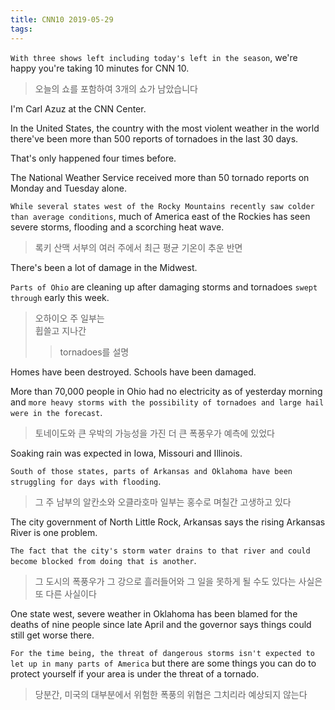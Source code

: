 ```yaml
---
title: CNN10 2019-05-29
tags:
---
```


`With three shows left including today's left in the season`, we're happy you're taking 10 minutes for CNN 10.  
> 오늘의 쇼를 포함하여 3개의 쇼가 남았습니다  

I'm Carl Azuz at the CNN Center.  

In the United States, the country with the most violent weather in the world there've been more than 500 reports of tornadoes in the last 30 days.  

That's only happened four times before.  

The National Weather Service received more than 50 tornado reports on Monday and Tuesday alone.  

`While several states west of the Rocky Mountains recently saw colder than average conditions`, much of America east of the Rockies has seen severe storms, flooding and a scorching heat wave.  
> 록키 산맥 서부의 여러 주에서 최근 평균 기온이 추운 반면

There's been a lot of damage in the Midwest.  

`Parts of Ohio` are cleaning up after damaging storms and tornadoes `swept through` early this week.  
> 오하이오 주 일부는  
> 휩쓸고 지나간  
>> tornadoes를 설명  

Homes have been destroyed. Schools have been damaged.  

More than 70,000 people in Ohio had no electricity as of yesterday morning and `more heavy storms with the possibility of tornadoes and large hail were in the forecast`.  
> 토네이도와 큰 우박의 가능성을 가진 더 큰 폭풍우가 예측에 있었다  

Soaking rain was expected in Iowa, Missouri and Illinois.  

`South of those states, parts of Arkansas and Oklahoma have been struggling for days with flooding`.  
> 그 주 남부의 알칸소와 오클라호마 일부는 홍수로 며칠간 고생하고 있다  

The city government of North Little Rock, Arkansas says the rising Arkansas River is one problem.

`The fact that the city's storm water drains to that river and could become blocked from doing that is another`.  
> 그 도시의 폭풍우가 그 강으로 흘러들어와 그 일을 못하게 될 수도 있다는 사실은 또 다른 사실이다  

One state west, severe weather in Oklahoma has been blamed for the deaths of nine people since late April and the governor says things could still get worse there.  

`For the time being, the threat of dangerous storms isn't expected to let up in many parts of America` but there are some things you can do to protect yourself if your area is under the threat of a tornado.  
 > 당분간, 미국의 대부분에서 위험한 폭풍의 위협은 그치리라 예상되지 않는다